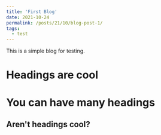 ```yaml
---
title: 'First Blog'
date: 2021-10-24
permalink: /posts/21/10/blog-post-1/
tags:
  - test
---
```


This is a simple blog for testing.

Headings are cool
======

You can have many headings
======

Aren't headings cool?
------

